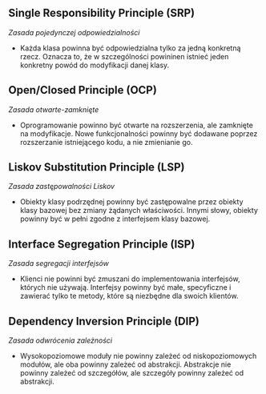 ## Single Responsibility Principle (SRP)
_Zasada pojedynczej odpowiedzialności_

- Każda klasa powinna być odpowiedzialna tylko za jedną konkretną rzecz. Oznacza to, że w szczególności powininen istnieć jeden konkretny powód do modyfikacji danej klasy.

## Open/Closed Principle (OCP)
_Zasada otwarte-zamknięte_

- Oprogramowanie powinno być otwarte na rozszerzenia, ale zamknięte na modyfikacje. Nowe funkcjonalności powinny być dodawane poprzez rozszerzanie istniejącego kodu, a nie zmienianie go.
## Liskov Substitution Principle (LSP)
_Zasada zastępowalności Liskov_
- Obiekty klasy podrzędnej powinny być zastępowalne przez obiekty klasy bazowej bez zmiany żądanych właściwości. Innymi słowy, obiekty powinny być w pełni zgodne z interfejsem klasy bazowej.

## Interface Segregation Principle (ISP)
_Zasada segregacji interfejsów_
- Klienci nie powinni być zmuszani do implementowania interfejsów, których nie używają. Interfejsy powinny być małe, specyficzne i zawierać tylko te metody, które są niezbędne dla swoich klientów.
## Dependency Inversion Principle (DIP)
_Zasada odwrócenia zależności_
- Wysokopoziomowe moduły nie powinny zależeć od niskopoziomowych modułów, ale oba powinny zależeć od abstrakcji. Abstrakcje nie powinny zależeć od szczegółów, ale szczegóły powinny zależeć od abstrakcji.
